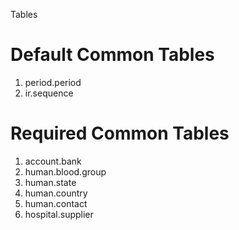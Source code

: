 Tables


# Default Common Tables
1. period.period
2. ir.sequence

# Required Common Tables
1. account.bank
2. human.blood.group
3. human.state
4. human.country
5. human.contact
6. hospital.supplier













